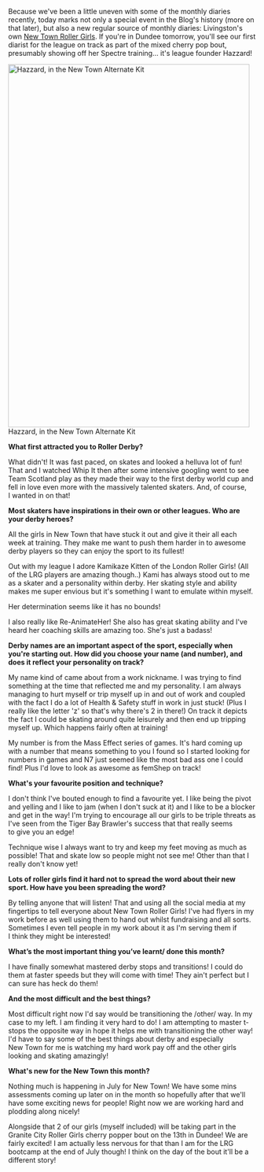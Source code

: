 <html><body><p>Because we've been a little uneven with some of the monthly diaries recently, today marks not only a special event in the Blog's history (more on that later), but also a new regular source of monthly diaries: Livingston's own <a href="http://newtownrollergirls.tumblr.com/">New Town Roller Girls</a>. If you're in Dundee tomorrow, you'll see our first diarist for the league on track as part of the mixed cherry pop bout, presumably showing off her Spectre training... it's league founder Hazzard!

<a href="http://scottishrollerderbyblog.com/2013/07/hazel-headshot-thm.jpg"><img class=" wp-image-2815 " alt="Hazzard, in the New Town Alternate Kit" src="http://scottishrollerderbyblog.com/2013/07/hazel-headshot-thm.jpg?w=614" width="491" height="738"></a> Hazzard, in the New Town Alternate Kit

<strong>What first attracted you to Roller Derby?</strong>

What didn't! It was fast paced, on skates and looked a helluva lot of fun! That and I watched Whip It then after some intensive googling went to see Team Scotland play as they made their way to the first derby world cup and fell in love even more with the massively talented skaters. And, of course, I wanted in on that!

<strong>Most skaters have inspirations in their own or other leagues. Who are your derby heroes?</strong>

All the girls in New Town that have stuck it out and give it their all each week at training. They make me want to push them harder in to awesome derby players so they can enjoy the sport to its fullest!

Out with my league I adore Kamikaze Kitten of the London Roller Girls! (All of the LRG players are amazing though..) Kami has always stood out to me as a skater and a personality within derby. Her skating style and ability makes me super envious but it's something I want to emulate within myself.

Her determination seems like it has no bounds!

I also really like Re-AnimateHer! She also has great skating ability and I've heard her coaching skills are amazing too. She's just a badass!

<strong>Derby names are an important aspect of the sport, especially when you're starting out. How did you choose your name (and number), and does it reflect your personality on track?</strong>

My name kind of came about from a work nickname. I was trying to find something at the time that reflected me and my personality. I am always managing to hurt myself or trip myself up in and out of work and coupled with the fact I do a lot of Health &amp; Safety stuff in work in just stuck! (Plus I really like the letter 'z' so that's why there's 2 in there!) On track it depicts the fact I could be skating around quite leisurely and then end up tripping myself up. Which happens fairly often at training!

My number is from the Mass Effect series of games. It's hard coming up with a number that means something to you I found so I started looking for numbers in games and N7 just seemed like the most bad ass one I could find! Plus I'd love to look as awesome as femShep on track!

<strong>What's your favourite position and technique?</strong>

I don't think I've bouted enough to find a favourite yet. I like being the pivot and yelling and I like to jam (when I don't suck at it) and I like to be a blocker and get in the way! I'm trying to encourage all our girls to be triple threats as I've seen from the Tiger Bay Brawler's success that that really seems to give you an edge!

Technique wise I always want to try and keep my feet moving as much as possible! That and skate low so people might not see me! Other than that I really don't know yet!

<strong>Lots of roller girls find it hard not to spread the word about their new sport. How have you been spreading the word?</strong>

By telling anyone that will listen! That and using all the social media at my fingertips to tell everyone about New Town Roller Girls! I've had flyers in my work before as well using them to hand out whilst fundraising and all sorts. Sometimes I even tell people in my work about it as I'm serving them if I think they might be interested!

<strong>What’s the most important thing you’ve learnt/ done this month?</strong>

I have finally somewhat mastered derby stops and transitions! I could do them at faster speeds but they will come with time! They ain't perfect but I can sure has heck do them!

<strong>And the most difficult and the best things?</strong>

Most difficult right now I'd say would be transitioning the /other/ way. In my case to my left. I am finding it very hard to do! I am attempting to master t-stops the opposite way in hope it helps me with transitioning the other way! I'd have to say some of the best things about derby and especially New Town for me is watching my hard work pay off and the other girls looking and skating amazingly!

<strong>What's new for the New Town this month?</strong>

Nothing much is happening in July for New Town! We have some mins assessments coming up later on in the month so hopefully after that we'll have some exciting news for people! Right now we are working hard and plodding along nicely!

Alongside that 2 of our girls (myself included) will be taking part in the Granite City Roller Girls cherry popper bout on the 13th in Dundee! We are fairly excited! I am actually less nervous for that than I am for the LRG bootcamp at the end of July though! I think on the day of the bout it'll be a different story!</p></body></html>
